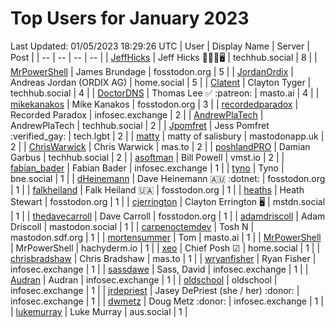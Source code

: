# Top Users for January 2023
Last Updated: 01/05/2023 18:29:26 UTC
| User | Display Name | Server | Post |
| -- | -- | -- | -- |
| [JeffHicks](https://techhub.social/@JeffHicks) | Jeff Hicks 🐶🎼🍷🖥️ | techhub.social | 8 |
| [MrPowerShell](https://fosstodon.org/@MrPowerShell) | James Brundage | fosstodon.org | 5 |
| [JordanOrdix](https://home.social/@JordanOrdix) | Andreas Jordan (ORDIX AG) | home.social | 5 |
| [Clatent](https://techhub.social/@Clatent) | Clayton Tyger | techhub.social | 4 |
| [DoctorDNS](https://masto.ai/@DoctorDNS) | Thomas Lee ✅ :patreon: | masto.ai | 4 |
| [mikekanakos](https://fosstodon.org/@mikekanakos) | Mike Kanakos | fosstodon.org | 3 |
| [recordedparadox](https://infosec.exchange/@recordedparadox) | Recorded Paradox | infosec.exchange | 2 |
| [AndrewPlaTech](https://techhub.social/@AndrewPlaTech) | AndrewPlaTech | techhub.social | 2 |
| [Jpomfret](https://tech.lgbt/@Jpomfret) | Jess Pomfret :verified_gay: | tech.lgbt | 2 |
| [matty](https://mastodonapp.uk/@matty) | matty of salisbury | mastodonapp.uk | 2 |
| [ChrisWarwick](https://mas.to/@ChrisWarwick) | Chris Warwick | mas.to | 2 |
| [poshlandPRO](https://techhub.social/@poshlandPRO) | Damian Garbus | techhub.social | 2 |
| [asoftman](https://vmst.io/@asoftman) | Bill Powell | vmst.io | 2 |
| [fabian_bader](https://infosec.exchange/@fabian_bader) | Fabian Bader | infosec.exchange | 1 |
| [tyno](https://bne.social/@tyno) | Tyno | bne.social | 1 |
| [dHeinemann](https://fosstodon.org/@dHeinemann) | Dave Heinemann 🇦🇺 :dotnet: | fosstodon.org | 1 |
| [falkheiland](https://fosstodon.org/@falkheiland) | Falk Heiland 🇺🇦 | fosstodon.org | 1 |
| [heaths](https://fosstodon.org/@heaths) | Heath Stewart | fosstodon.org | 1 |
| [cjerrington](https://mstdn.social/@cjerrington) | Clayton Errington 🖥️ | mstdn.social | 1 |
| [thedavecarroll](https://fosstodon.org/@thedavecarroll) | Dave Carroll | fosstodon.org | 1 |
| [adamdriscoll](https://mastodon.social/@adamdriscoll) | Adam Driscoll | mastodon.social | 1 |
| [carpenoctemdev](https://mastodon.sdf.org/@carpenoctemdev) | Tosh N | mastodon.sdf.org | 1 |
| [mortensummer](https://masto.ai/@mortensummer) | Tom | masto.ai | 1 |
| [MrPowerShell](https://hachyderm.io/@MrPowerShell) | MrPowerShell | hachyderm.io | 1 |
| [xeo](https://home.social/@xeo) | Chief Posh ☑ | home.social | 1 |
| [chrisbradshaw](https://mas.to/@chrisbradshaw) | Chris Bradshaw | mas.to | 1 |
| [wryanfisher](https://infosec.exchange/@wryanfisher) | Ryan Fisher | infosec.exchange | 1 |
| [sassdawe](https://infosec.exchange/@sassdawe) | Sass, David | infosec.exchange | 1 |
| [Audran](https://infosec.exchange/@Audran) | Audran | infosec.exchange | 1 |
| [oldschool](https://infosec.exchange/@oldschool) | oldschool | infosec.exchange | 1 |
| [jrdepriest](https://infosec.exchange/@jrdepriest) | Jasey DePriest (she / her) :donor: | infosec.exchange | 1 |
| [dwmetz](https://infosec.exchange/@dwmetz) | Doug Metz :donor: | infosec.exchange | 1 |
| [lukemurray](https://aus.social/@lukemurray) | Luke Murray | aus.social | 1 |
